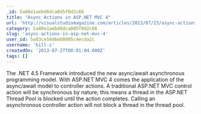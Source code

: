 ```yaml
---
_id: 5a88e1aebd6dca0d5f0d2c66
title: "Async Actions in ASP.NET MVC 4"
url: 'http://visualstudiomagazine.com/articles/2013/07/23/async-actions-in-aspnet-mvc-4.aspx'
category: 5a88e1aebd6dca0d5f0d2c66
slug: 'async-actions-in-asp-net-mvc-4'
user_id: 5a83ce59d6eb0005c4ecda2c
username: 'bill-s'
createdOn: '2013-07-27T08:01:04.000Z'
tags: []
---
```


The .NET 4.5 Framework introduced the new async/await asynchronous programming model. With ASP.NET MVC 4 comes the application of the async/await model to controller actions. A traditional ASP.NET MVC control action will be synchronous by nature; this means a thread in the ASP.NET Thread Pool is blocked until the action completes. Calling an asynchronous controller action will not block a thread in the thread pool.
